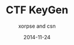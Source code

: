---
layout: post
title: "CTF KeyGen"
date: 2014-11-24
ctf: CSCAMP Quals 2014
author: xorpse and csn
ext-url: http://xorp.se/p/2014/11/24/cscamp-ctf-quals-2014-ctf-keygen/
---